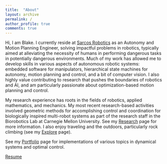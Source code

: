 ```yaml
---
title:  "About"
layout: archive
permalink: /
author_profile: true
comments: true
---
```

Hi, I am Blake. I currently reside at <a href="https://www.sarcos.com/">Sarcos Robotics</a> as an Autonomy and Motion Planning Engineer, solving impactful problems in robotics, typically aimed at alleviating the necessity of humans in performing dangerous tasks in potentially dangerous environments. Much of my work has allowed me to develop skills in various aspects of autonomous robotic systems: embedded software for manipulators, hierarchical state machines for autonomy, motion planning and control, and a bit of computer vision. I also highly value contributing to research that pushes the boundaries of robotics and AI, and am particularly passionate about optimization-based motion planning and control.

My research experience has roots in the fields of robotics, applied mathematics, and mechanics. My most recent research-based activities involved geometric methods for accomplishing control and coordination for biologically inspired multi-robot systems as part of the research staff in the Biorobotics Lab at Carnegie Mellon University. See my <a href="https://blakerbuchanan.github.io/Research/">Research</a> page for more information. I also enjoy traveling and the outdoors, particularly rock climbing (see my <a href="https://blakerbuchanan.github.io/Explore/">Explore</a> page).

See my <a href="https://blakerbuchanan.github.io/portfolio/">Portfolio</a> page for implementations of various topics in dynamical systems and optimal control.

<a href="{{ site.baseurl }}/viewable/Blake_Buchanan_Resume.pdf" target="_blank">Resume</a>
